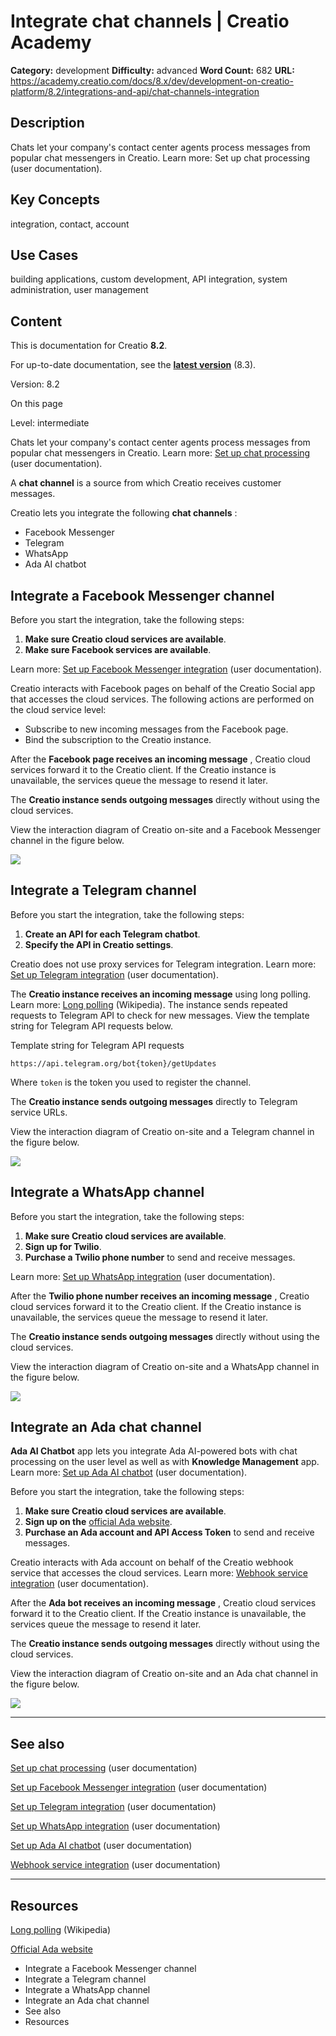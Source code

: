 # Integrate chat channels | Creatio Academy

**Category:** development **Difficulty:** advanced **Word Count:** 682 **URL:**
https://academy.creatio.com/docs/8.x/dev/development-on-creatio-platform/8.2/integrations-and-api/chat-channels-integration

## Description

Chats let your company's contact center agents process messages from popular
chat messengers in Creatio. Learn more: Set up chat processing (user
documentation).

## Key Concepts

integration, contact, account

## Use Cases

building applications, custom development, API integration, system
administration, user management

## Content

This is documentation for Creatio **8.2**.

For up-to-date documentation, see the
**[latest version](/docs/8.x/dev/development-on-creatio-platform/integrations-and-api/chat-channels-integration)**
(8.3).

Version: 8.2

On this page

Level: intermediate

Chats let your company's contact center agents process messages from popular
chat messengers in Creatio. Learn more:
[Set up chat processing](https://academy.creatio.com/documents?ver=8.2&id=2382)
(user documentation).

A **chat channel** is a source from which Creatio receives customer messages.

Creatio lets you integrate the following **chat channels** :

- Facebook Messenger
- Telegram
- WhatsApp
- Ada AI chatbot

## Integrate a Facebook Messenger channel​

Before you start the integration, take the following steps:

1. **Make sure Creatio cloud services are available**.
2. **Make sure Facebook services are available**.

Learn more:
[Set up Facebook Messenger integration](https://academy.creatio.com/documents?ver=8.2&id=2384)
(user documentation).

Creatio interacts with Facebook pages on behalf of the Creatio Social app that
accesses the cloud services. The following actions are performed on the cloud
service level:

- Subscribe to new incoming messages from the Facebook page.
- Bind the subscription to the Creatio instance.

After the **Facebook page receives an incoming message** , Creatio cloud
services forward it to the Creatio client. If the Creatio instance is
unavailable, the services queue the message to resend it later.

The **Creatio instance sends outgoing messages** directly without using the
cloud services.

View the interaction diagram of Creatio on-site and a Facebook Messenger channel
in the figure below.

![](https://d3a7ykdi65m4cy.cloudfront.net/ac-en/s3fs-public/documentation/sdk/en/BPMonlineWebSDK/Screenshots/ChatChannels/8.1/scr_FacebookMessenger.png)

## Integrate a Telegram channel​

Before you start the integration, take the following steps:

1. **Create an API for each Telegram chatbot**.
2. **Specify the API in Creatio settings**.

Creatio does not use proxy services for Telegram integration. Learn more:
[Set up Telegram integration](https://academy.creatio.com/documents?ver=8.2&id=2354)
(user documentation).

The **Creatio instance receives an incoming message** using long polling. Learn
more:
[Long polling](https://en.wikipedia.org/w/index.php?title=Push_technology&oldid=1052758691#Long_polling)
(Wikipedia). The instance sends repeated requests to Telegram API to check for
new messages. View the template string for Telegram API requests below.

Template string for Telegram API requests

    https://api.telegram.org/bot{token}/getUpdates

Where `token` is the token you used to register the channel.

The **Creatio instance sends outgoing messages** directly to Telegram service
URLs.

View the interaction diagram of Creatio on-site and a Telegram channel in the
figure below.

![](https://d3a7ykdi65m4cy.cloudfront.net/ac-en/s3fs-public/documentation/sdk/en/BPMonlineWebSDK/Screenshots/ChatChannels/8.1/scr_Telegram.png)

## Integrate a WhatsApp channel​

Before you start the integration, take the following steps:

1. **Make sure Creatio cloud services are available**.
2. **Sign up for Twilio**.
3. **Purchase a Twilio phone number** to send and receive messages.

Learn more:
[Set up WhatsApp integration](https://academy.creatio.com/documents?ver=8.2&id=2355)
(user documentation).

After the **Twilio phone number receives an incoming message** , Creatio cloud
services forward it to the Creatio client. If the Creatio instance is
unavailable, the services queue the message to resend it later.

The **Creatio instance sends outgoing messages** directly without using the
cloud services.

View the interaction diagram of Creatio on-site and a WhatsApp channel in the
figure below.

![](https://d3a7ykdi65m4cy.cloudfront.net/ac-en/s3fs-public/documentation/sdk/en/BPMonlineWebSDK/Screenshots/ChatChannels/8.1/scr_WhatsApp.png)

## Integrate an Ada chat channel​

**Ada AI Chatbot** app lets you integrate Ada AI-powered bots with chat
processing on the user level as well as with **Knowledge Management** app. Learn
more:
[Set up Ada AI chatbot](https://academy.creatio.com/documents?ver=8.2&id=2531)
(user documentation).

Before you start the integration, take the following steps:

1. **Make sure Creatio cloud services are available**.
2. **Sign up on the** [official Ada website](https://www.ada.cx/).
3. **Purchase an Ada account and API Access Token** to send and receive
   messages.

Creatio interacts with Ada account on behalf of the Creatio webhook service that
accesses the cloud services. Learn more:
[Webhook service integration](https://academy.creatio.com/docs/8.x/no-code-customization/category/webhook-service-integration)
(user documentation).

After the **Ada bot receives an incoming message** , Creatio cloud services
forward it to the Creatio client. If the Creatio instance is unavailable, the
services queue the message to resend it later.

The **Creatio instance sends outgoing messages** directly without using the
cloud services.

View the interaction diagram of Creatio on-site and an Ada chat channel in the
figure below.

![](https://d3a7ykdi65m4cy.cloudfront.net/ac-en/s3fs-public/documentation/sdk/en/BPMonlineWebSDK/Screenshots/ChatChannels/8.1/scr_AdaAIChatbot.png)

---

## See also​

[Set up chat processing](https://academy.creatio.com/documents?ver=8.2&id=2382)
(user documentation)

[Set up Facebook Messenger integration](https://academy.creatio.com/documents?ver=8.2&id=2384)
(user documentation)

[Set up Telegram integration](https://academy.creatio.com/documents?ver=8.2&id=2354)
(user documentation)

[Set up WhatsApp integration](https://academy.creatio.com/documents?ver=8.2&id=2355)
(user documentation)

[Set up Ada AI chatbot](https://academy.creatio.com/documents?ver=8.2&id=2531)
(user documentation)

[Webhook service integration](https://academy.creatio.com/docs/8.x/no-code-customization/category/webhook-service-integration)
(user documentation)

---

## Resources​

[Long polling](https://en.wikipedia.org/w/index.php?title=Push_technology&oldid=1052758691#Long_polling)
(Wikipedia)

[Official Ada website](https://www.ada.cx/)

- Integrate a Facebook Messenger channel
- Integrate a Telegram channel
- Integrate a WhatsApp channel
- Integrate an Ada chat channel
- See also
- Resources
